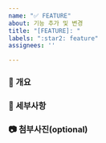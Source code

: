 ```yaml
---
name: "✅ FEATURE"
about: 기능 추가 및 변경
title: "[FEATURE]: "
labels: ":star2: feature"
assignees: ''

---
```


### 📘 개요

### 📗 세부사항

### 📷 첨부사진(optional)
